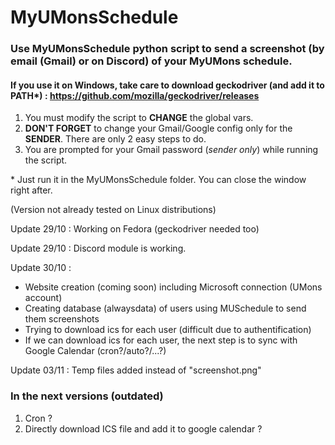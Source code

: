 # MyUMonsSchedule
### Use MyUMonsSchedule python script to send a screenshot (by email (Gmail) or on Discord) of your MyUMons schedule.
#### If you use it on Windows, take care to download geckodriver (and add it to PATH*) : https://github.com/mozilla/geckodriver/releases
1) You must modify the script to **CHANGE** the global vars.
2) **DON'T FORGET** to change your Gmail/Google config only for the **SENDER**. There are only 2 easy steps to do.
3) You are prompted for your Gmail password (*sender only*) while running the script.

\* Just run it in the MyUMonsSchedule folder. You can close the window right after.

(Version not already tested on Linux distributions)

Update 29/10 : Working on Fedora (geckodriver needed too)

Update 29/10 : Discord module is working.

Update 30/10 :
  - Website creation (coming soon) including Microsoft connection (UMons account)
  - Creating database (alwaysdata) of users using MUSchedule to send them screenshots
  - Trying to download ics for each user (difficult due to authentification)
  - If we can download ics for each user, the next step is to sync with Google Calendar (cron?/auto?/...?)

Update 03/11 : Temp files added instead of "screenshot.png"

### In the next versions (outdated)
1) Cron ?
2) Directly download ICS file and add it to google calendar ?
